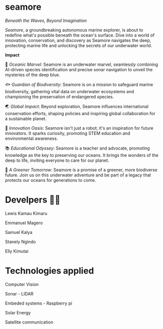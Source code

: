 # seamore

*Beneath the Waves, Beyond Imagination*

*Seamore*, a groundbreaking autonomous marine explorer, is about to redefine what's possible beneath the ocean's surface. Dive into a world of innovation, conservation, and discovery as Seamore navigates the deep, protecting marine life and unlocking the secrets of our underwater world.

**Impact**

🌊 *Oceanic Marvel*: Seamore is an underwater marvel, seamlessly combining AI-driven species identification and precise sonar navigation to unveil the mysteries of the deep blue.

🐟 *Guardian of Biodiversity*: Seamore is on a mission to safeguard marine biodiversity, gathering vital data on underwater ecosystems and championing the preservation of endangered species.

🌏 *Global Impact*: Beyond exploration, Seamore influences international conservation efforts, shaping policies and inspiring global collaboration for a sustainable planet.

🚀 *Innovation Oasis*: Seamore isn't just a robot; it's an inspiration for future innovators. It sparks curiosity, promoting STEM education and environmental awareness.

📚 *Educational Odyssey*: Seamore is a teacher and advocate, promoting knowledge as the key to preserving our oceans. It brings the wonders of the deep to life, inviting everyone to care for our planet.

🌟 *A Greener Tomorrow*: Seamore is a promise of a greener, more biodiverse future. Join us on this underwater adventure and be part of a legacy that protects our oceans for generations to come.

# Develpers 👨‍🏭

Lewis Kamau Kimaru

Emmanuel Magero

Samuel Kalya

Stanely Ngindo

Elly Kimutai

# Technologies applied
Computer Vision

Sonar - LIDAR

Embeded systems - Raspberry pi

Solar Energy

Satellite communication
